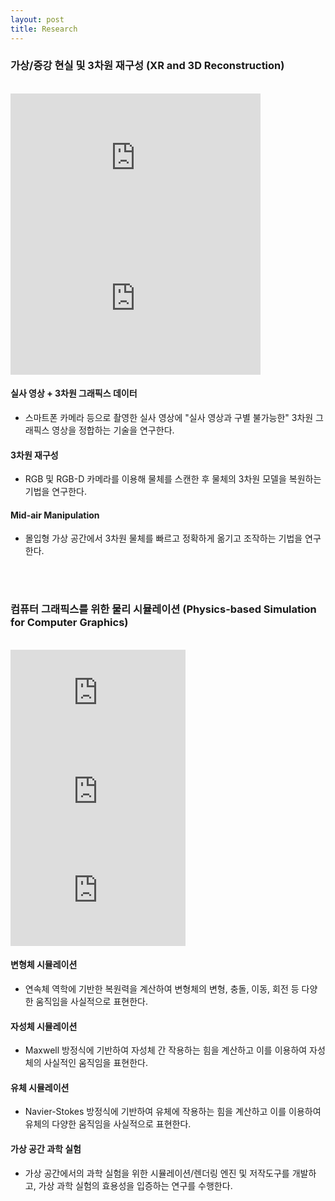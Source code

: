 ```yaml
---
layout: post
title: Research
---
```


### 가상/증강 현실 및 3차원 재구성 (XR and 3D Reconstruction)
<br>
<div class="row">
    <!-- <div class="cell">
        <img class="img" src="/research/images/ar/1.performancecapture.jpg" width="280">
    </div> -->
    <div class="cell">
        <!-- <img class="img" src="/research/images/ar/2.reverseengineering.jpg" width="280"> -->
        <iframe width="400" height="225" src="https://www.youtube.com/embed/hbuuXuwsmlk" title="YouTube video player" frameborder="0" allow="accelerometer; autoplay; clipboard-write; encrypted-media; gyroscope; picture-in-picture" allowfullscreen></iframe>
    </div>
    <div class="cell">
        <!-- <img class="img" src="/research/images/ar/2.reverseengineering.jpg" width="280"> -->
        <iframe width="400" height="225" src="https://www.youtube.com/embed/3Am4Rf2KD-I" title="YouTube video player" frameborder="0" allow="accelerometer; autoplay; clipboard-write; encrypted-media; gyroscope; picture-in-picture" allowfullscreen></iframe>
    </div>
</div>

#### 실사 영상 + 3차원 그래픽스 데이터
* 스마트폰 카메라 등으로 촬영한 실사 영상에 "실사 영상과 구별 불가능한" 3차원 그래픽스 영상을 정합하는 기술을 연구한다.

#### 3차원 재구성
* RGB 및 RGB-D 카메라를 이용해 물체를 스캔한 후 물체의 3차원 모델을 복원하는 기법을 연구한다.

#### Mid-air Manipulation
* 몰입형 가상 공간에서 3차원 물체를 빠르고 정확하게 옮기고 조작하는 기법을 연구한다.


<br><br>

### 컴퓨터 그래픽스를 위한 물리 시뮬레이션 (Physics-based Simulation for Computer Graphics)
<br>
<div class="row">
    <div class="cell">
        <!-- <img class="img" src="/research/images/old/physics/2.jpg" width="280"> -->
        <iframe width="280" height="158" src="https://www.youtube.com/embed/jxtL2S10FLo" title="YouTube video player" frameborder="0" allow="accelerometer; autoplay; clipboard-write; encrypted-media; gyroscope; picture-in-picture" allowfullscreen></iframe>
    </div>
    <div class="cell">
        <!-- <img class="img" src="/research/images/physics/2.magnet.png" width="280"> -->
        <iframe width="280" height="158" src="https://www.youtube.com/embed/rj2J9VqEuxM" title="YouTube video player" frameborder="0" allow="accelerometer; autoplay; clipboard-write; encrypted-media; gyroscope; picture-in-picture" allowfullscreen></iframe>
    </div>
    <!-- <div class="cell">
        <img class="img" src="/research/images/physics/3.deeplearning.png" width="280">
    </div> -->
    <div class="cell">
        <!-- <img class="img" src="/research/images/physics/4.experiment.jpg" width="280"> -->
        <iframe width="280" height="158" src="https://www.youtube.com/embed/4ML1CGrMKQg" title="YouTube video player" frameborder="0" allow="accelerometer; autoplay; clipboard-write; encrypted-media; gyroscope; picture-in-picture" allowfullscreen></iframe>
    </div>
</div>

#### 변형체 시뮬레이션
* 연속체 역학에 기반한 복원력을 계산하여 변형체의 변형, 충돌, 이동, 회전 등 다양한 움직임을 사실적으로 표현한다.

#### 자성체 시뮬레이션
* Maxwell 방정식에 기반하여 자성체 간 작용하는 힘을 계산하고 이를 이용하여 자성체의 사실적인 움직임을 표현한다.

#### 유체 시뮬레이션
* Navier-Stokes 방정식에 기반하여 유체에 작용하는 힘을 계산하고 이를 이용하여 유체의 다양한 움직임을 사실적으로 표현한다.

#### 가상 공간 과학 실험
* 가상 공간에서의 과학 실험을 위한 시뮬레이션/렌더링 엔진 및 저작도구를 개발하고, 가상 과학 실험의 효용성을 입증하는 연구를 수행한다.
